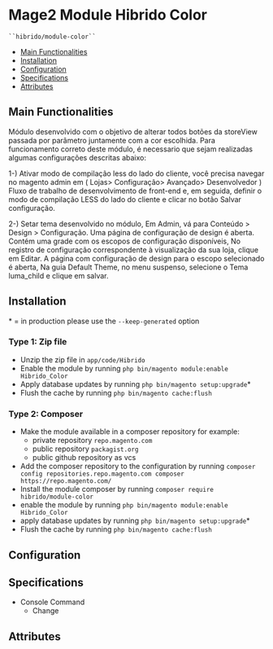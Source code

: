 # Mage2 Module Hibrido Color

    ``hibrido/module-color``

 - [Main Functionalities](#markdown-header-main-functionalities)
 - [Installation](#markdown-header-installation)
 - [Configuration](#markdown-header-configuration)
 - [Specifications](#markdown-header-specifications)
 - [Attributes](#markdown-header-attributes)


## Main Functionalities
Módulo desenvolvido com o objetivo de alterar todos botões da storeView passada por parâmetro juntamente com a cor escolhida.
Para funcionamento correto deste módulo, é necessario que sejam realizadas algumas configurações descritas abaixo:

1-) Ativar modo de compilação less do lado do cliente, você precisa navegar no magento admin em ( Lojas> Configuração> Avançado> Desenvolvedor ) Fluxo de trabalho de desenvolvimento de front-end e, em seguida, definir o modo de compilação LESS do lado do cliente e clicar no botão Salvar configuração.

2-) Setar tema desenvolvido no módulo, Em Admin, vá para Conteúdo > Design > Configuração. Uma página de configuração de design é aberta. Contém uma grade com os escopos de configuração disponíveis, No registro de configuração correspondente à visualização da sua loja, clique em Editar. A página com configuração de design para o escopo selecionado é aberta, Na guia Default Theme, no menu suspenso, selecione o Tema luma_child e clique em salvar.


## Installation
\* = in production please use the `--keep-generated` option

### Type 1: Zip file

 - Unzip the zip file in `app/code/Hibrido`
 - Enable the module by running `php bin/magento module:enable Hibrido_Color`
 - Apply database updates by running `php bin/magento setup:upgrade`\*
 - Flush the cache by running `php bin/magento cache:flush`

### Type 2: Composer

 - Make the module available in a composer repository for example:
    - private repository `repo.magento.com`
    - public repository `packagist.org`
    - public github repository as vcs
 - Add the composer repository to the configuration by running `composer config repositories.repo.magento.com composer https://repo.magento.com/`
 - Install the module composer by running `composer require hibrido/module-color`
 - enable the module by running `php bin/magento module:enable Hibrido_Color`
 - apply database updates by running `php bin/magento setup:upgrade`\*
 - Flush the cache by running `php bin/magento cache:flush`


## Configuration




## Specifications

 - Console Command
	- Change




## Attributes



